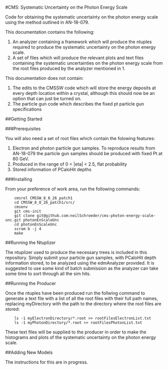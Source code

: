 #CMS: Systematic Uncertainty on the Photon Energy Scale

Code for obtaining the systematic uncertainty on the photon energy scale using the method outlined in AN-18-079.

 This documentation contains the following:

 1) An analyzer containing a framework which will produce the ntuples required to produce the systematic uncertainty on the photon energy scale.
 2) A set of files which will produce the relevant plots and text files containing the systematic uncertainties on the photon energy scale from the root files produced by the analyzer mentioned in 1.

 This documentation does not contain:
 1) The edits to the CMSSW code which will store the energy deposits at every depth location within a crystal, although this should now be an option that can just be turned on.
 2) The particle gun code which describes the fixed pt particle gun specifications


##Getting Started


###Prerequisites

You will also need a set of root files which contain the folowing features:
 1) Electron and photon particle gun samples. To reproduce results from AN-18-079 the particle gun samples should be produced with fixed Pt at 60 GeV.
 2) Produced in the range of 0 < |eta| < 2.5, flat probability
 3) Stored information of PCaloHit depths


###Installing


From your preference of work area, run the following commands:

```
    cmsrel CMSSW_8_0_26_patch1
    cd CMSSW_8_0_26_patch1/src/
    cmsenv
    git cms-init
    git clone git@github.com:neilSchroeder/cms-photon-energy-scale-unc.git photonEnScaleUnc
    cd photonEnScaleUnc
    scram b -j 4
    make
```


##Running the Ntuplizer

The ntuplizer used to produce the necessary trees is included in this repository. Simply submit your particle gun samples, with PCaloHit depth information stored, to be analyzed using the edmAnalyzer provided. It is suggested to use some kind of batch submission as the analyzer can take some time to sort through all the sim hits.

##Running the Producer

Once the ntuples have been produced run the follwing command to generate a text file with a list of all the root files with their full path names, replacing myDirectory with the path to the directory where the root files are stored:

```
    ls -1 myElectronDirectory/*.root >> rootFilesElectronList.txt
    ls -1 myPhotonDirectory/*.root >> rootFilesPhotonList.txt
```

These text files will be supplied to the producer in order to make the histograms and plots of the systematic uncertainty on the photon energy scale.


##Adding New Models

The instructions for this are in progress.
